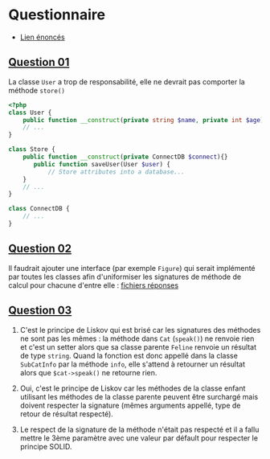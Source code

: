 # Questionnaire

* [Lien énoncés](https://github.com/Antoine07/SOLID/blob/main/SOLID_PHP/SUPPORTS/Part2_solid/part1_solid.md#question-01)

## [Question 01](https://github.com/Antoine07/SOLID/blob/main/SOLID_PHP/SUPPORTS/Part2_solid/part1_solid.md#question-01)
La classe `User` a trop de responsabilité, elle ne devrait pas comporter la méthode `store()`
```php
<?php
class User {
    public function __construct(private string $name, private int $age){}
    // ...
}

class Store {
    public function __construct(private ConnectDB $connect){}
       public function saveUser(User $user) {
           // Store attributes into a database...
    }
    // ...
}

class ConnectDB {
    // ...
}
```

## [Question 02](https://github.com/Antoine07/SOLID/blob/main/SOLID_PHP/SUPPORTS/Part2_solid/part1_solid.md#question-02)

Il faudrait ajouter une interface (par exemple `Figure`) qui serait implémenté par toutes les classes afin d'uniformiser les signatures de méthode de calcul pour chacune d'entre elle : [fichiers réponses](./annexe-questionnaire/question-02/)

## [Question 03](https://github.com/Antoine07/SOLID/blob/main/SOLID_PHP/SUPPORTS/Part2_solid/part1_solid.md#question-03)

1. C'est le principe de Liskov qui est brisé car les signatures des méthodes ne sont pas les mêmes : la méthode dans `Cat` (`speak()`) ne renvoie rien et c'est un setter alors que sa classe parente `Feline` renvoie un résultat de type `string`.
Quand la fonction est donc appellé dans la classe `SubCatInfo` par la méthode `info`, elle s'attend à retourner un résultat alors que `$cat->speak()` ne retourne rien.

2. Oui, c'est le principe de Liskov car les méthodes de la classe enfant utilisant les méthodes de la classe parente peuvent être surchargé mais doivent respecter la signature (mêmes arguments appellé, type de retour de résultat respecté).

3. Le respect de la signature de la méthode n'était pas respecté et il a fallu  mettre le 3ème paramètre avec une valeur par défault pour respecter le principe SOLID.